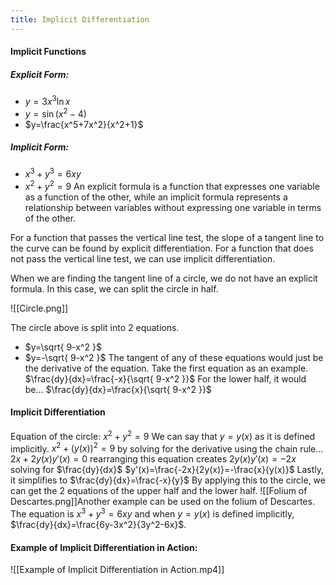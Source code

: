 ```yaml
---
title: Implicit Differentiation
---
```


#### Implicit Functions
##### Explicit Form:
- $y=3x^3\ln{x}$
- $y=\sin(x^2-4)$
- $y=\frac{x^5+7x^2}{x^2+1}$
##### Implicit Form:
- $x^3+y^3=6xy$
- $x^2+y^2=9$
An explicit formula is a function that expresses one variable as a function of the other, while an implicit formula represents a relationship between variables without expressing one variable in terms of the other.

For a function that passes the vertical line test, the slope of a tangent line to the curve can be found by explicit differentiation. For a function that does not pass the vertical line test, we can use implicit differentiation.

When we are finding the tangent line of a circle, we do not have an explicit formula. In this case, we can split the circle in half.

![[Circle.png]]

The circle above is split into 2 equations.
- $y=\sqrt{ 9-x^2 }$
- $y=-\sqrt{ 9-x^2 }$
The tangent of any of these equations would just be the derivative of the equation. Take the first equation as an example.
$\frac{dy}{dx}=\frac{-x}{\sqrt{ 9-x^2 }}$
For the lower half, it would be...
$\frac{dy}{dx}=\frac{x}{\sqrt{ 9-x^2 }}$
#### Implicit Differentiation
Equation of the circle: $x^2+y^2=9$
We can say that $y=y(x)$ as it is defined implicitly.
$x^2+(y(x))^2=9$
by solving for the derivative using the chain rule...
$2x+2y(x)y'(x)=0$
rearranging this equation creates
$2y(x)y'(x) = -2x$
solving for $\frac{dy}{dx}$
$y'(x)=\frac{-2x}{2y(x)}=-\frac{x}{y(x)}$
Lastly, it simplifies to
$\frac{dy}{dx}=\frac{-x}{y}$
By applying this to the circle, we can get the 2 equations of the upper half and the lower half.
![[Folium of Descartes.png]]Another example can be used on the folium of Descartes. The equation is $x^3+y^3=6xy$ and when $y=y(x)$ is defined implicitly, $\frac{dy}{dx}=\frac{6y-3x^2}{3y^2-6x}$.
#### Example of Implicit Differentiation in Action:
![[Example of Implicit Differentiation in Action.mp4]]
